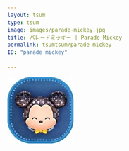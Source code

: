 ```yaml
---
layout: tsum
type: tsum
image: images/parade-mickey.jpg
title: パレードミッキー | Parade Mickey
permalink: tsumtsum/parade-mickey
ID: "parade mickey"

---
```

<img class="ui image" src="../images/parade-mickey.jpg">
